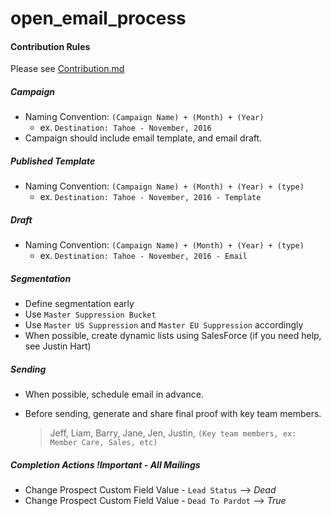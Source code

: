# open_email_process

#### Contribution Rules
Please see [Contribution.md](/CONTRIBUTING.md)

##### Campaign
- Naming Convention: `(Campaign Name) + (Month) + (Year)`
	- ex. `Destination: Tahoe - November, 2016`
- Campaign should include email template, and email draft.

##### Published Template
- Naming Convention: `(Campaign Name) + (Month) + (Year) + (type)`
	-  ex. `Destination: Tahoe - November, 2016 - Template`

##### Draft
- Naming Convention: `(Campaign Name) + (Month) + (Year) + (type)`
	-  ex. `Destination: Tahoe - November, 2016 - Email`

##### Segmentation
- Define segmentation early
- Use `Master Suppression Bucket`
- Use `Master US Suppression` and `Master EU Suppression` accordingly
- When possible, create dynamic lists using SalesForce (if you need help, see Justin Hart)

##### Sending
- When possible, schedule email in advance.
- Before sending, generate and share final proof with key team members.

	> Jeff, Liam, Barry, Jane, Jen, Justin, `(Key team members, ex: Member Care, Sales, etc) `

##### Completion Actions ***!Important - All Mailings***
- Change Prospect Custom Field Value - `Lead Status` --> *Dead*
- Change Prospect Custom Field Value - `Dead To Pardot` --> *True*
